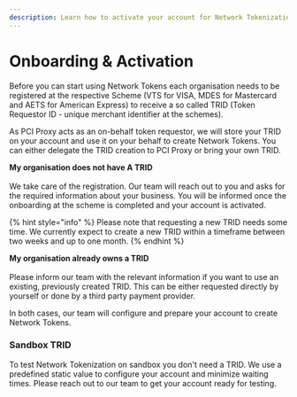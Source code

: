 ```yaml
---
description: Learn how to activate your account for Network Tokenization
---
```


# Onboarding & Activation

Before you can start using Network Tokens each organisation needs to be registered at the respective Scheme (VTS for VISA, MDES for Mastercard and AETS for American Express) to receive a so called TRID (Token Requestor ID - unique merchant identifier at the schemes).&#x20;

As PCI Proxy acts as an on-behalf token requestor, we will store your TRID on your account and use it on your behalf to create Network Tokens. You can either delegate the TRID creation to PCI Proxy or bring your own TRID.&#x20;

**My organisation does not have A TRID**\
\
We take care of the registration. Our team will reach out to you and asks for the required information about your business. You will be informed once the onboarding at the scheme is completed and your account is activated.&#x20;

{% hint style="info" %}
Please note that requesting a new TRID needs some time. We currently expect to create a new TRID within a timeframe between two weeks and up to one month.&#x20;
{% endhint %}

**My organisation already owns a TRID**\
\
Please inform our team with the relevant information if you want to use an existing, previously created TRID. This can be either requested directly by yourself or done by a third party payment provider.&#x20;

In both cases, our team will configure and prepare your account to create Network Tokens.&#x20;

### Sandbox TRID

To test Network Tokenization on sandbox you don't need a TRID. We use a predefined static value to configure your account and minimize waiting times. Please reach out to our team to get your account ready for testing.&#x20;
